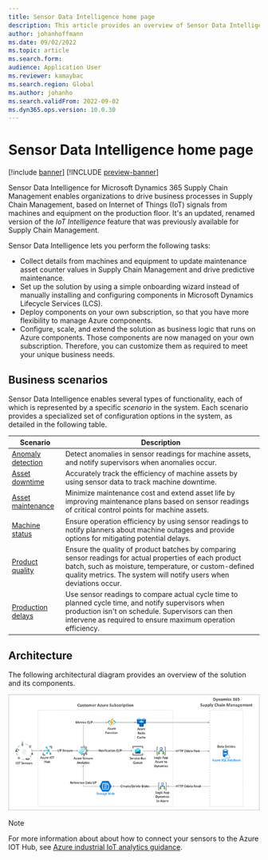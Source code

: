 ```yaml
---
title: Sensor Data Intelligence home page
description: This article provides an overview of Sensor Data Intelligence. Organizations can use this feature to drive business processes in Microsoft Dynamics 365 Supply Chain Management, based on Internet of Things (IoT) signals from machines and equipment on the production floor.
author: johanhoffmann
ms.date: 09/02/2022
ms.topic: article
ms.search.form:
audience: Application User
ms.reviewer: kamaybac
ms.search.region: Global
ms.author: johanho
ms.search.validFrom: 2022-09-02
ms.dyn365.ops.version: 10.0.30
---
```


# Sensor Data Intelligence home page

[!include [banner](../includes/banner.md)]
[!INCLUDE [preview-banner](../includes/preview-banner.md)]

<!-- KFM: Preview until further notice -->

Sensor Data Intelligence for Microsoft Dynamics 365 Supply Chain Management enables organizations to drive business processes in Supply Chain Management, based on Internet of Things (IoT) signals from machines and equipment on the production floor. It's an updated, renamed version of the *IoT Intelligence* feature that was previously available for Supply Chain Management.

Sensor Data Intelligence lets you perform the following tasks:

- Collect details from machines and equipment to update maintenance asset counter values in Supply Chain Management and drive predictive maintenance.
- Set up the solution by using a simple onboarding wizard instead of manually installing and configuring components in Microsoft Dynamics Lifecycle Services (LCS).
- Deploy components on your own subscription, so that you have more flexibility to manage Azure components.
- Configure, scale, and extend the solution as business logic that runs on Azure components. Those components are now managed on your own subscription. Therefore, you can customize them as required to meet your unique business needs.

## Business scenarios

Sensor Data Intelligence enables several types of functionality, each of which is represented by a specific *scenario* in the system. Each scenario provides a specialized set of configuration options in the system, as detailed in the following table.

| Scenario | Description |
|---|---|
| [Anomaly detection](sdi-scenario-anomaly.md) | Detect anomalies in sensor readings for machine assets, and notify supervisors when anomalies occur. |
| [Asset downtime](sdi-scenario-asset-downtime.md) | Accurately track the efficiency of machine assets by using sensor data to track machine downtime. |
| [Asset maintenance](sdi-scenario-asset-maintenance.md) | Minimize maintenance cost and extend asset life by improving maintenance plans based on sensor readings of critical control points for machine assets. |
| [Machine status](sdi-scenario-equipment-downtime.md) | Ensure operation efficiency by using sensor readings to notify planners about machine outages and provide options for mitigating potential delays. |
| [Product quality](sdi-scenario-product-quality.md) | Ensure the quality of product batches by comparing sensor readings for actual properties of each product batch, such as moisture, temperature, or custom-defined quality metrics. The system will notify users when deviations occur. |
| [Production delays](sdi-scenario-production-delays.md) | Use sensor readings to compare actual cycle time to planned cycle time, and notify supervisors when production isn't on schedule. Supervisors can then intervene as required to ensure maximum operation efficiency. |

## Architecture

The following architectural diagram provides an overview of the solution and its components.

![Sensor Data Intelligence architectural diagram.](media/sdi-architecture.png "Sensor Data Intelligence architectural diagram")

> [!NOTE]
> For more information about about how to connect your sensors to the Azure IOT Hub, see [Azure industrial IoT analytics guidance](/azure/architecture/guide/iiot-guidance/iiot-architecture).
